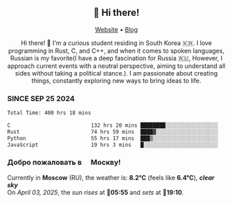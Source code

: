<h2 align="center">👋 Hi there!</h2>
<p align="center">
  <a href="https://urdekcah.ru">Website</a> •
  <a href="https://urdekcah.blog">Blog</a>
</p>

<p align="center">
  Hi there! 👋 I'm a curious student residing in South Korea 🇰🇷. I love programming in Rust, C, and C++, and when it comes to spoken languages, Russian is my favorite(I have a deep fascination for Russia 🇷🇺, However, I approach current events with a neutral perspective, aiming to understand all sides without taking a political stance.). I am passionate about creating things, constantly exploring new ways to bring ideas to life.
</p>

### SINCE SEP 25 2024
<!--START_SECTION:waka-->
<!--LAST_WAKA_UPDATE:2025-04-01 18:30:25-->
```txt
Total Time: 400 hrs 18 mins

C                          132 hrs 20 mins ████████░░░░░░░░░░░░░░░░░   32.16 %
Rust                       74 hrs 59 mins  ████▓░░░░░░░░░░░░░░░░░░░░   18.23 %
Python                     55 hrs 17 mins  ███▒░░░░░░░░░░░░░░░░░░░░░   13.44 %
JavaScript                 19 hrs 3 mins   █░░░░░░░░░░░░░░░░░░░░░░░░   04.63 %
```
<!--END_SECTION:waka-->

<h3>Добро пожаловать в <img src="https://cdn-icons-png.flaticon.com/512/197/197408.png" width="13"/> Москву!</h3>

<!--START_SECTION:weather:moscow-->
<!--LAST_WEATHER_UPDATE:2025-04-02 21:20:28-->
Currently in **Moscow** (RU), the weather is: **8.2°C** (feels like **6.4°C**), ***clear sky***<br/>
On *April 03, 2025*, the *sun rises* at 🌅**05:55** and *sets* at 🌇**19:10**.
<!--END_SECTION:weather-->
